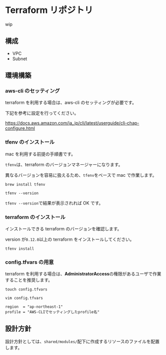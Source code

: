 # Terraform リポジトリ

wip

## 構成

- VPC
- Subnet

## 環境構築

### aws-cli のセッティング

terraform を利用する場合は、aws-cli のセッティングが必要です。

下記を参考に設定を行ってください。

https://docs.aws.amazon.com/ja_jp/cli/latest/userguide/cli-chap-configure.html

### tfenv のインストール

mac を利用する前提の手順書です。

`tfenv`は、terraform のバージョンマネージャーになります。

異なるバージョンを容易に扱えるため、`tfenv`をベースで mac で作業します。

```
brew install tfenv

tfenv --version
```

`tfenv --version`で結果が表示されれば OK です。

### terraform のインストール

インストールできる terraform のバージョンを確認します。

version が`0.12.0`以上の terraform をインストールしてください。

```
tfenv install
```

### config.tfvars の用意

terraform を利用する場合は、**AdministratorAccess**の権限があるユーザで作業することを推奨します。

```
touch config.tfvars

vim config.tfvars

region  = "ap-northeast-1"
profile = "AWS-CLIでセッティングしたprofile名"
```

## 設計方針

設計方針としては、`shared/modules/`配下に作成するリソースのファイルを配置します。
